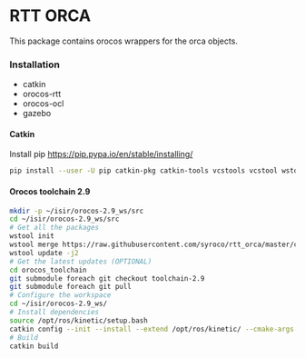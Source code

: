 RTT ORCA
========

This package contains orocos wrappers for the orca objects.

### Installation

* catkin
* orocos-rtt
* orocos-ocl
* gazebo


#### Catkin

Install pip https://pip.pypa.io/en/stable/installing/

```bash
pip install --user -U pip catkin-pkg catkin-tools vcstools vcstool wstool
```


#### Orocos toolchain 2.9

```bash
mkdir -p ~/isir/orocos-2.9_ws/src
cd ~/isir/orocos-2.9_ws/src
# Get all the packages
wstool init
wstool merge https://raw.githubusercontent.com/syroco/rtt_orca/master/config/orocos_toolchain-2.9.rosinstall
wstool update -j2
# Get the latest updates (OPTIONAL)
cd orocos_toolchain
git submodule foreach git checkout toolchain-2.9
git submodule foreach git pull
# Configure the workspace
cd ~/isir/orocos-2.9_ws/
# Install dependencies
source /opt/ros/kinetic/setup.bash
catkin config --init --install --extend /opt/ros/kinetic/ --cmake-args -DCMAKE_BUILD_TYPE=Release
# Build
catkin build
```

